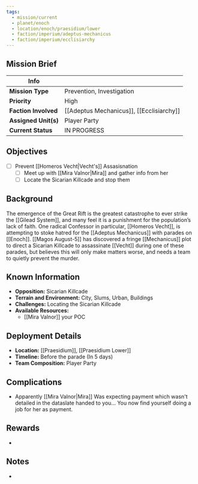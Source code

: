 ```yaml
---
tags:
  - mission/current
  - planet/enoch
  - location/enoch/praesidium/lower
  - faction/imperium/adeptus-mechanicus
  - faction/imperium/ecclisiarchy
---
```


## Mission Brief

| **Info**             |                                          |
| -------------------- | ---------------------------------------- |
| **Mission Type**     | Prevention, Investigation                |
| **Priority**         | High                                     |
| **Faction Involved** | [[Adeptus Mechanicus]], [[Ecclisiarchy]] |
| **Assigned Unit(s)** | Player Party                             |
| **Current Status**   | IN PROGRESS                              |

## Objectives

- [ ] Prevent [[Homeros Vecht|Vecht's]] Assasisnation
	- [ ] Meet up with [[Mira Valnor|Mira]] and gather info from her
	- [ ] Locate the Sicarian Killcade and stop them

## Background

The emergence of the Great Rift is the greatest catastrophe to ever strike the [[Gilead System]], and many feel it is a punishment for the population’s lack of faith. One radical Confessor in particular, [[Homeros Vecht]], is attempting to stoke hatred for the [[Adeptus Mechanicus]] with parades on [[Enoch]]. [[Magos August-5]] has discovered a fringe [[Mechanicus]] plot to direct a Sicarian Killcade to assassinate [[Vecht]] during one of these parades, but believes this will only make matters worse, and needs a team to quietly prevent the murder.

## Known Information
- **Opposition:** Sicarian Killcade 
- **Terrain and Environment:**  City, Slums, Urban, Buildings
- **Challenges:** Locating the Sicarian Killcade
- **Available Resources:**
	- [[Mira Valnor]] your POC
## Deployment Details
- **Location:** [[Praesidium]], [[Praesidium Lower]]
- **Timeline:** Before the parade (In 5 days)
- **Team Composition:** Player Party

## Complications
- Apparently [[Mira Valnor|Mira]] Was expecting payment which wasn't detailed in the dataslate handed to you... You now find yourself doing a job for her as payment.

## Rewards
- 

## Notes
- 



